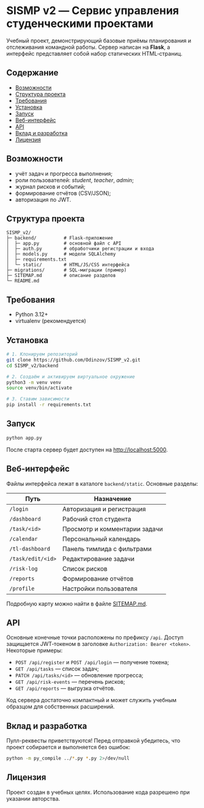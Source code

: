 # SISMP v2 — Сервис управления студенческими проектами

Учебный проект, демонстрирующий базовые приёмы планирования и отслеживания командной работы.
Сервер написан на **Flask**, а интерфейс представляет собой набор статических HTML‑страниц.

## Содержание
- [Возможности](#Возможности)
- [Структура проекта](#Структура-проекта)
- [Требования](#Требования)
- [Установка](#Установка)
- [Запуск](#Запуск)
- [Веб-интерфейс](#Веб-интерфейс)
- [API](#API)
- [Вклад и разработка](#Вклад-и-разработка)
- [Лицензия](#Лицензия)

## Возможности
- учёт задач и прогресса выполнения;
- роли пользователей: *student*, *teacher*, *admin*;
- журнал рисков и событий;
- формирование отчётов (CSV/JSON);
- авторизация по JWT.

## Структура проекта
```
SISMP_v2/
├─ backend/          # Flask-приложение
│  ├─ app.py         # основной файл с API
│  ├─ auth.py        # обработчики регистрации и входа
│  ├─ models.py      # модели SQLAlchemy
│  ├─ requirements.txt
│  └─ static/        # HTML/JS/CSS интерфейса
├─ migrations/       # SQL-миграции (пример)
├─ SITEMAP.md        # описание разделов
└─ README.md
```

## Требования
- Python 3.12+
- virtualenv (рекомендуется)

## Установка
```bash
# 1. Клонируем репозиторий
git clone https://github.com/Odinzov/SISMP_v2.git
cd SISMP_v2/backend

# 2. Создаём и активируем виртуальное окружение
python3 -m venv venv
source venv/bin/activate

# 3. Ставим зависимости
pip install -r requirements.txt
```

## Запуск
```bash
python app.py
```
После старта сервер будет доступен на [http://localhost:5000](http://localhost:5000).

## Веб-интерфейс
Файлы интерфейса лежат в каталоге `backend/static`.
Основные разделы:

| Путь | Назначение |
|------|------------|
| `/login` | Авторизация и регистрация |
| `/dashboard` | Рабочий стол студента |
| `/task/<id>` | Просмотр и комментарии задачи |
| `/calendar` | Персональный календарь |
| `/tl-dashboard` | Панель тимлида с фильтрами |
| `/task/edit/<id>` | Редактирование задачи |
| `/risk-log` | Список рисков |
| `/reports` | Формирование отчётов |
| `/profile` | Настройки пользователя |

Подробную карту можно найти в файле [SITEMAP.md](SITEMAP.md).

## API
Основные конечные точки расположены по префиксу `/api`.
Доступ защищается JWT‑токеном в заголовке `Authorization: Bearer <token>`.
Некоторые примеры:

- `POST /api/register` и `POST /api/login` — получение токена;
- `GET /api/tasks` — список задач;
- `PATCH /api/tasks/<id>` — обновление прогресса;
- `GET /api/risk-events` — перечень рисков;
- `GET /api/reports` — выгрузка отчётов.

Код сервера достаточно компактный и может служить учебным образцом для собственных расширений.

## Вклад и разработка
Пулл-реквесты приветствуются! Перед отправкой убедитесь, что проект собирается и выполняется без ошибок:
```bash
python -m py_compile ../*.py *.py 2>/dev/null
```

## Лицензия
Проект создан в учебных целях. Использование кода разрешено при указании авторства.
